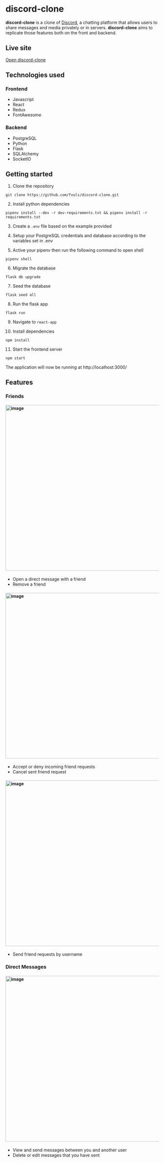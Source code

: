 # discord-clone
**discord-clone** is a clone of [Discord](https://discord.com), a chatting platform that allows users to share messages and media privately or in servers. **discord-clone** aims to replicate those features both on the front and backend.

## Live site
[Open discord-clone](https://fxuls-discord-clone.herokuapp.com)

## Technologies used
### Frontend
* Javascript
* React
* Redux
* FontAwesome
### Backend
* PostgreSQL
* Python
* Flask
* SQLAlchemy
* SocketIO

## Getting started
1. Clone the repository 
```
git clone https://github.com/fxuls/discord-clone.git
```

2. Install python dependencies
```
pipenv install --dev -r dev-requirements.txt && pipenv install -r requirements.txt
```

3. Create a `.env` file based on the example provided

4. Setup your PostgreSQL credentials and database according to the variables set in .env

5. Active your pipenv then run the following command to open shell
```
pipenv shell
```

6. Migrate the database
```
flask db upgrade
```

7. Seed the database
```
flask seed all
```

8. Run the flask app
```
flask run
```

9. Navigate to `react-app`

10. Install dependencies
```
npm install
```

11. Start the frontend server
```
npm start
```

The application will now be running at http://localhost:3000/

## Features
### Friends
#### <img width="545" alt="image" src="https://user-images.githubusercontent.com/32501694/184978877-067ac2ee-337b-449c-aee9-19fe66a70d28.png">
* Open a direct message with a friend
* Remove a friend

#### <img width="545" alt="image" src="https://user-images.githubusercontent.com/32501694/184980530-ff7e1fb5-dda6-4181-bdf0-6e302e17064c.png">
* Accept or deny incoming friend requests
* Cancel sent friend request

#### <img width="545" alt="image" src="https://user-images.githubusercontent.com/32501694/184980388-3117bfd3-76aa-4974-a3ef-ddad650159d8.png">
* Send friend requests by username


### Direct Messages
#### <img width="545" alt="image" src="https://user-images.githubusercontent.com/32501694/184991987-6fab0ac9-1942-4ed5-8814-bba36ab324ed.png">
* View and send messages between you and another user
* Delete or edit messages that you have sent
